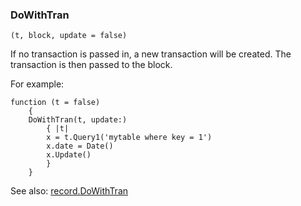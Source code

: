 ### DoWithTran

``` suneido
(t, block, update = false)
```

If no transaction is passed in, a new transaction will be created.  The transaction is then passed to the block.

For example:

``` suneido
function (t = false)
    {
    DoWithTran(t, update:)
        { |t| 
        x = t.Query1('mytable where key = 1')
        x.date = Date()
        x.Update()
        }
    }
```

See also:
[record.DoWithTran](<Record/record.DoWithTran.md>)